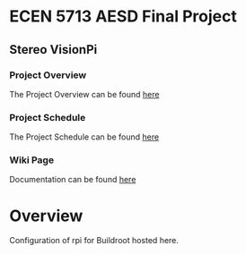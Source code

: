 

# ECEN 5713 AESD Final Project
## Stereo VisionPi

### Project Overview
The Project Overview can be found [here](https://github.com/cu-ecen-aeld/final-project-KapureCUB/wiki/Project-Overview)

### Project Schedule
The Project Schedule can be found [here](https://github.com/users/KapureCUB/projects/1/views/1)

### Wiki Page
Documentation can be found [here](https://github.com/cu-ecen-aeld/buildroot-assignments-base/wiki/OpenCV-Stereo-Vision)
# Overview

Configuration of rpi  for Buildroot hosted here.

